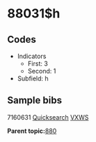 # 88031$h

## Codes

-   Indicators
    -   First: 3
    -   Second: 1
-   Subfield: h

## Sample bibs

7160631 [Quicksearch](https://search.library.yale.edu/catalog/7160631) [VXWS](http://prodorbis.library.yale.edu:7014/vxws/GetHoldingsService?bibId=7160631)

**Parent topic:**[880](../../tags/880/880.md)

